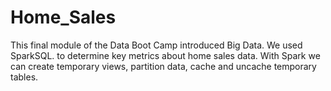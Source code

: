# Home_Sales
This final module of the Data Boot Camp introduced Big Data. We used SparkSQL. to determine key metrics about home sales data. With Spark we can create temporary views, partition data, cache and uncache temporary tables.
